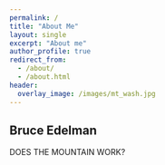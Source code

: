 ```yaml
---
permalink: /
title: "About Me"
layout: single
excerpt: "About me"
author_profile: true
redirect_from: 
  - /about/
  - /about.html
header:
  overlay_image: /images/mt_wash.jpg
---
```



## Bruce Edelman
 
DOES THE MOUNTAIN WORK?
